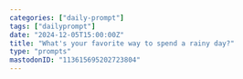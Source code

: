 ```yaml
---
categories: ["daily-prompt"]
tags: ["dailyprompt"]
date: "2024-12-05T15:00:00Z"
title: "What's your favorite way to spend a rainy day?"
type: "prompts"
mastodonID: "113615695202723804"
---
```

